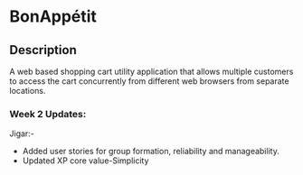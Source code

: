 # BonAppétit

## Description
A web based shopping cart utility application that allows multiple customers to access the cart concurrently from different web browsers from separate locations. 

### Week 2 Updates:
Jigar:-
- Added user stories for group formation, reliability and manageability.
- Updated XP core value-Simplicity
